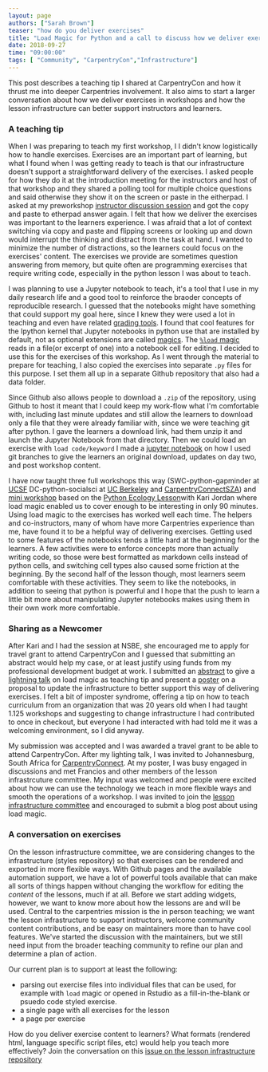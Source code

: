 ```yaml
---
layout: page
authors: ["Sarah Brown"]
teaser: "how do you deliver exercises"
title: "Load Magic for Python and a call to discuss how we deliver exercises to learners"
date: 2018-09-27
time: "09:00:00"
tags: [ "Community", "CarpentryCon","Infrastructure"]
---
```


This post describes a teaching tip I shared at CarpentryCon and how it thrust me into deeper Carpentries involvement. It also aims to start a larger conversation about how we deliver exercises in workshops and how the lesson infrastructure can better support instructors and learners.  

### A teaching tip


When I was preparing to teach my first workshop, I
I didn't know logistically how to handle exercises. Exercises are an important part of learning, but what I found when I was getting ready to teach is that our infrastructure doesn't support a straightforward delivery of the exercises. I asked people for how they do it at the introduction meeting for the instructors and host of that workshop and they shared a polling tool for multiple choice questions and said otherwise they show it on the screen or paste in the eitherpad.  I asked at my preworkshop [instructor discussion session](https://pad.carpentries.org/instructor-discussion) and got the copy and paste to etherpad answer again. I felt that how we deliver the exercises was important to the learners experience.  I was afraid that a lot of context switching via copy and paste and flipping screens or looking up and down would interrupt the thinking and distract from the task at hand. I wanted to minimize the number of distractions, so the learners could focus on the exercises' content.  The exercises we provide are sometimes question answering from memory, but quite often are programming exercises that require writing code, especially in the python lesson I was about to teach.  

I was planning to use a Jupyter notebook to teach, it's a tool that I use in my daily research life and a good tool to reinforce the braoder concepts of reproducible research. I guessed that the notebooks might have something that could support my goal here, since I knew they were used a lot in teaching and even have related [grading tools](https://nbgrader.readthedocs.io/en/stable/). I found that cool features for the Ipython kernel that Jupyter notebooks in python use that are installed by default, not as optional extensions are called [magics](https://ipython.readthedocs.io/en/stable/interactive/magics.html). The [`%load` magic](https://ipython.readthedocs.io/en/stable/interactive/magics.html#magic-load) reads in a file(or excerpt of one) into a notebook cell for editing.  I decided to use this for the exercises of this workshop. As I went through the material to prepare for teaching, I also copied the exercises into separate `.py` files for this purpose.  I set them all up in a separate Github repository that also had a data folder.

Since Github also allows people to download a `.zip` of the repository, using Github to host it meant that I could keep my work-flow what I'm comfortable with, including last minute updates and still allow the learners to download only a file that they were already familiar with, since we were teaching git after python. I gave the learners a download link, had them unzip it and launch the Jupyter Notebook from that directory. Then we could load an exercise with `load code/keyword` I made a [jupyter notebook](https://github.com/brownsarahm/python-novice-gapminder-files/blob/master/instructor_resources/create_workshop_branch.ipynb) on how I used git branches to give the learners an original download, updates on day two, and post workshop content.

I have now taught three full workshops this way (SWC-python-gapminder at [UCSF](https://gboushey.github.io/2017-03-10-UCSF-Python/) DC-python-socialsci at [UC Berkeley](https://brownsarahm.github.io/2018-06-13-afog/) and [CarpentryConnectSZA](https://tenet-rccpii.github.io/2018-09-03-CarpentryConnect-JHB-Social-Sciences/)) and [mini workshop](https://kariljordan.github.io/2018-03-22-NSBE/) based on the [Python Ecology Lesson](http://brownsarahm.github.io/python-ecology-mini/)with Kari Jordan where load magic enabled us to cover enough to be interesting in only 90 minutes. Using load magic to the exercises has worked well each time. The helpers and co-instructors, many of whom have more Carpentries experience than me, have found it to be a helpful way of delivering exercises. Getting used to some features of the notebooks tends a little hard at the beginning for the learners. A few activities were to enforce concepts more than actually writing code, so those were best formatted as markdown cells instead of python cells, and switching cell types also caused some friction at the beginning.  By the second half of the lesson though, most learners seem comfortable with these activities. They seem to like the notebooks, in addition to seeing that python is powerful and I hope that the push to learn a little bit more about manipulating Jupyter notebooks makes using them in their own work more comfortable.  

### Sharing as a Newcomer

After Kari and I had the session at NSBE, she encouraged me to apply for  travel grant to attend CarpentryCon and I guessed that submitting an abstract would help my case, or at least justify using funds from my professional development budget at work. I submitted an [abstract](https://github.com/carpentries/carpentrycon/blob/master/Sessions/2018-05-30/08-Lightning-Talks-Session-2/4-abstract-sarah-brown.md) to give a [lightning talk](https://github.com/carpentries/carpentrycon/blob/master/Sessions/2018-05-30/08-Lightning-Talks-Session-2/brown-slides.pdf) on load magic as teaching tip and present a [poster](https://github.com/carpentries/carpentrycon/blob/master/Sessions/2018-05-30/08-Lightning-Talks-Session-2/brown-poster.pdf) on a proposal to update the infrastructure to better support this way of delivering exercises. I felt a bit of imposter syndrome, offering a tip on how to teach curriculum from an organization that was 20 years old when I had taught 1.125 workshops and suggesting to change infrastructure I had contributed to once in checkout, but everyone I had interacted with had told me it was a welcoming environment, so I did anyway.

My submission was accepted and I was awarded a travel grant to be able to attend CarpentryCon. After my lighting talk, I was invited to Johannesburg, South Africa for [CarpentryConnect](http://carpentryconnectza.org/).  At my poster, I was busy engaged in discussions and met Francios and other members of the lesson infrastrcuture committee. My input was welcomed and people were excited about how we can use the technology we teach in more flexible ways and smooth the operations of a workshop.  I was invited to join the [lesson infrastructure committee](https://carpentries.org/lesson-infra/) and encouraged to submit a blog post about using load magic.   


### A conversation on exercises

On the lesson infrastructure committee, we are considering changes to the infrastructure (styles repository) so that exercises can be rendered and exported in more flexible ways. With Github pages and the available automation support, we have a lot of powerful tools available that can make all sorts of things happen without changing the workflow for editing the _content_ of the lessons, much if at all. Before we start adding widgets, however, we want to know more about how the lessons are and will be used. Central to the carpentries mission is the in person teaching; we want the lesson infrastructure to support instructors, welcome community content contributions, and be easy on maintainers more than to have cool features. We've started the discussion with the maintainers, but we still need input from the broader teaching community to refine our plan and determine a plan of action.

Our current plan is to support at least the following:
 - parsing out exercise files into individual files that can be used, for example with `load` magic or opened in Rstudio as a fill-in-the-blank or psuedo code styled exercise.
 - a single page with all exercises for the lesson
 - a page per exercise

How do you deliver exercise content to learners?  What formats (rendered html, language specific script files, etc) would help you teach more effectively? Join the conversation on this [issue on the lesson infrastructure repository](https://github.com/carpentries/lesson-infrastructure/issues/22)
